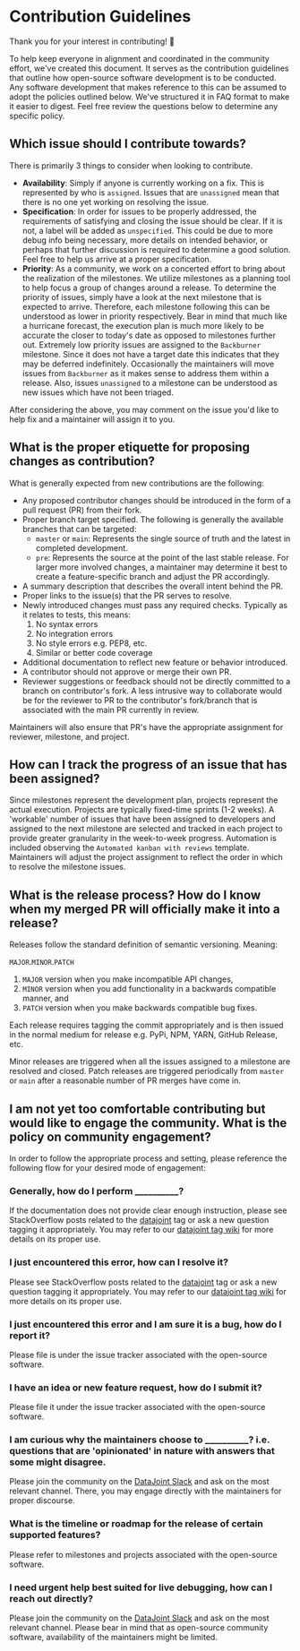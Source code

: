 # Contribution Guidelines

Thank you for your interest in contributing! :handshake:

To help keep everyone in alignment and coordinated in the community effort, we've created this document. It serves as the contribution guidelines that outline how open-source software development is to be conducted. Any software development that makes reference to this can be assumed to adopt the policies outlined below. We've structured it in FAQ format to make it easier to digest. Feel free review the questions below to determine any specific policy.

## Which issue should I contribute towards?

There is primarily 3 things to consider when looking to contribute.

- **Availability**: Simply if anyone is currently working on a fix. This is represented by who is `assigned`. Issues that are `unassigned` mean that there is no one yet working on resolving the issue.
- **Specification**: In order for issues to be properly addressed, the requirements of satisfying and closing the issue should be clear. If it is not, a label will be added as `unspecified`. This could be due to more debug info being necessary, more details on intended behavior, or perhaps that further discussion is required to determine a good solution. Feel free to help us arrive at a proper specification.
- **Priority**: As a community, we work on a concerted effort to bring about the realization of the milestones. We utilize milestones as a planning tool to help focus a group of changes around a release. To determine the priority of issues, simply have a look at the next milestone that is expected to arrive. Therefore, each milestone following this can be understood as lower in priority respectively. Bear in mind that much like a hurricane forecast, the execution plan is much more likely to be accurate the closer to today's date as opposed to milestones further out. Extremely low priority issues are assigned to the `Backburner` milestone. Since it does not have a target date this indicates that they may be deferred indefinitely. Occasionally the maintainers will move issues from `Backburner` as it makes sense to address them within a release. Also, issues `unassigned` to a milestone can be understood as new issues which have not been triaged.

After considering the above, you may comment on the issue you'd like to help fix and a maintainer will assign it to you.

## What is the proper etiquette for proposing changes as contribution?

What is generally expected from new contributions are the following:

- Any proposed contributor changes should be introduced in the form of a pull request (PR) from their fork.
- Proper branch target specified. The following is generally the available branches that can be targeted:
  - `master` or `main`: Represents the single source of truth and the latest in completed development.
  - `pre`: Represents the source at the point of the last stable release.
  For larger more involved changes, a maintainer may determine it best to create a feature-specific branch and adjust the PR accordingly.
- A summary description that describes the overall intent behind the PR.
- Proper links to the issue(s) that the PR serves to resolve.
- Newly introduced changes must pass any required checks. Typically as it relates to tests, this means:
  1. No syntax errors
  2. No integration errors
  3. No style errors e.g. PEP8, etc.
  4. Similar or better code coverage
- Additional documentation to reflect new feature or behavior introduced.
- A contributor should not approve or merge their own PR.
- Reviewer suggestions or feedback should not be directly committed to a branch on contributor's fork. A less intrusive way to collaborate would be for the reviewer to PR to the contributor's fork/branch that is associated with the main PR currently in review.

Maintainers will also ensure that PR's have the appropriate assignment for reviewer, milestone, and project. 

## How can I track the progress of an issue that has been assigned?

Since milestones represent the development plan, projects represent the actual execution. Projects are typically fixed-time sprints (1-2 weeks). A 'workable' number of issues that have been assigned to developers and assigned to the next milestone are selected and tracked in each project to provide greater granularity in the week-to-week progress. Automation is included observing the `Automated kanban with reviews` template. Maintainers will adjust the project assignment to reflect the order in which to resolve the milestone issues.

## What is the release process? How do I know when my merged PR will officially make it into a release?

Releases follow the standard definition of semantic versioning. Meaning:

`MAJOR`.`MINOR`.`PATCH`

1. `MAJOR` version when you make incompatible API changes,
2. `MINOR` version when you add functionality in a backwards compatible manner, and
3. `PATCH` version when you make backwards compatible bug fixes.

Each release requires tagging the commit appropriately and is then issued in the normal medium for release e.g. PyPi, NPM, YARN, GitHub Release, etc.

Minor releases are triggered when all the issues assigned to a milestone are resolved and closed. Patch releases are triggered periodically from `master` or `main` after a reasonable number of PR merges have come in. 

## I am not yet too comfortable contributing but would like to engage the community. What is the policy on community engagement?

In order to follow the appropriate process and setting, please reference the following flow for your desired mode of engagement:

### Generally, how do I perform **__________**?

If the documentation does not provide clear enough instruction, please see StackOverflow posts related to the [datajoint](https://stackoverflow.com/questions/tagged/datajoint) tag or ask a new question tagging it appropriately. You may refer to our [datajoint tag wiki](https://stackoverflow.com/tags/datajoint/info) for more details on its proper use.

### I just encountered this error, how can I resolve it?

Please see StackOverflow posts related to the [datajoint](https://stackoverflow.com/questions/tagged/datajoint) tag or ask a new question tagging it appropriately. You may refer to our [datajoint tag wiki](https://stackoverflow.com/tags/datajoint/info) for more details on its proper use.

### I just encountered this error and I am sure it is a bug, how do I report it?

Please file is under the issue tracker associated with the open-source software.

### I have an idea or new feature request, how do I submit it?

Please file it under the issue tracker associated with the open-source software.

### I am curious why the maintainers choose to **__________**? i.e. questions that are 'opinionated' in nature with answers that some might disagree.

  Please join the community on the [DataJoint Slack](https://join.slack.com/t/datajoint/shared_invite/enQtMjkwNjQxMjI5MDk0LTQ3ZjFiZmNmNGVkYWFkYjgwYjdhNTBlZTBmMWEyZDc2NzZlYTBjOTNmYzYwOWRmOGFmN2MyYzU0OWQ0MWZiYTE) and ask on the most relevant channel. There, you may engage directly with the maintainers for proper discourse.

### What is the timeline or roadmap for the release of certain supported features?

Please refer to milestones and projects associated with the open-source software.

### I need urgent help best suited for live debugging, how can I reach out directly?

  Please join the community on the [DataJoint Slack](https://join.slack.com/t/datajoint/shared_invite/enQtMjkwNjQxMjI5MDk0LTQ3ZjFiZmNmNGVkYWFkYjgwYjdhNTBlZTBmMWEyZDc2NzZlYTBjOTNmYzYwOWRmOGFmN2MyYzU0OWQ0MWZiYTE) and ask on the most relevant channel. Please bear in mind that as open-source community software, availability of the maintainers might be limited.